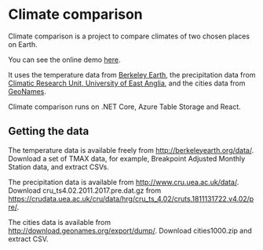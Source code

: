 # Climate comparison

Climate comparison is a project to compare climates of two chosen places on Earth.

You can see the online demo [here](https://climatecomparisonprod.z6.web.core.windows.net/).

It uses the temperature data from [Berkeley Earth](http://berkeleyearth.org), the precipitation data from [Climatic Research Unit, University of East Anglia](http://www.cru.uea.ac.uk/), and the cities data from [GeoNames](http://download.geonames.org/export/dump/).

Climate comparison runs on .NET Core, Azure Table Storage and React.

## Getting the data
The temperature data is available freely from http://berkeleyearth.org/data/. Download a set of TMAX data, for example, Breakpoint Adjusted Monthly Station data, and extract CSVs.

The precipitation data is available from http://www.cru.uea.ac.uk/data/. Download cru_ts4.02.2011.2017.pre.dat.gz from https://crudata.uea.ac.uk/cru/data/hrg/cru_ts_4.02/cruts.1811131722.v4.02/pre/.

The cities data is available from http://download.geonames.org/export/dump/.  Download cities1000.zip and extract CSV.